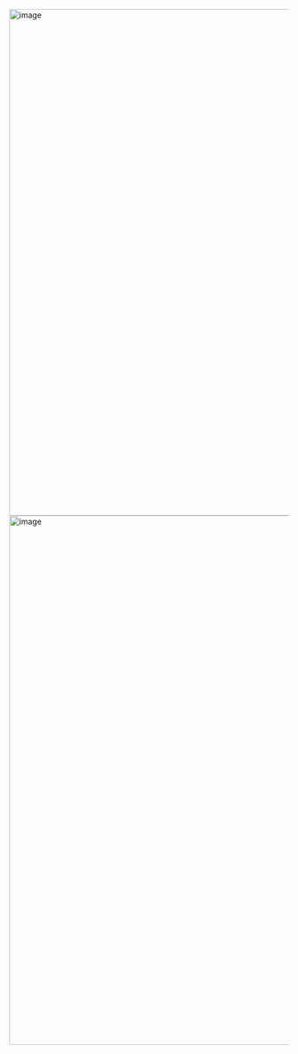 <img width="911" alt="image" src="https://github.com/user-attachments/assets/e432c84b-e7f8-46c4-a900-3a54cc12c50d" />

<img width="952" alt="image" src="https://github.com/user-attachments/assets/d36e048c-bc70-486e-b1c7-517c3cc4294e" />

